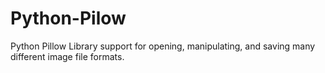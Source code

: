 # Python-Pilow
Python Pillow Library support for opening, manipulating, and saving many different image file formats.
